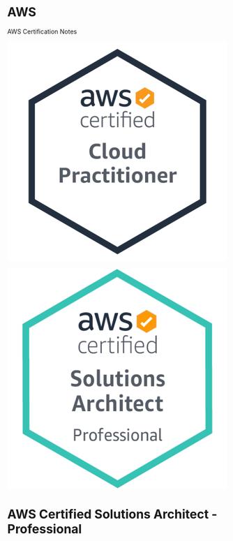 # AWS

AWS Certification Notes 


 ![AWS Certified Solutions Architect - Professional](images/CLF-C01.png)
 
  ![AWS Certified Solutions Architect - Professional](images/SAP-C01.png)
  # AWS Certified Solutions Architect - Professional
       

 
